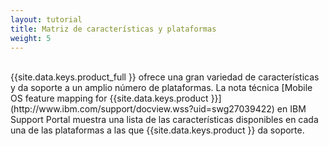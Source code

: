 ```yaml
---
layout: tutorial
title: Matriz de características y plataformas
weight: 5
---
```

<!-- NLS_CHARSET=UTF-8 -->
<br/>
{{site.data.keys.product_full }} ofrece una gran variedad de características y da soporte a un amplio número de plataformas.
La nota técnica [Mobile OS feature mapping for {{site.data.keys.product }}](http://www.ibm.com/support/docview.wss?uid=swg27039422) en IBM Support Portal muestra una lista de las características disponibles en cada una de las plataformas a las que {{site.data.keys.product }} da soporte.


